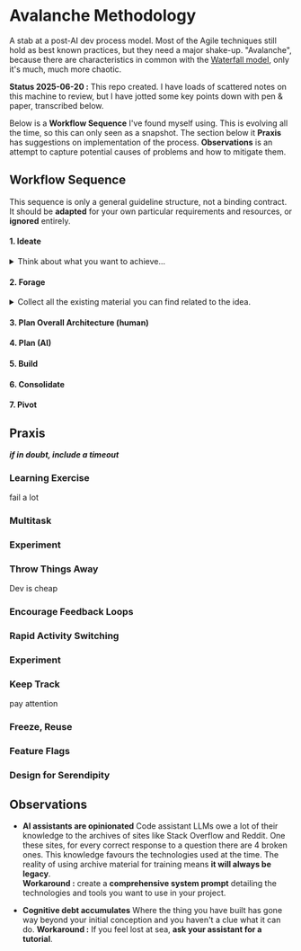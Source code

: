 # Avalanche Methodology

A stab at a post-AI dev process model. Most of the Agile techniques still hold as best known practices, but they need a major shake-up. "Avalanche", because there are characteristics in common with the [Waterfall model](https://en.wikipedia.org/wiki/Waterfall_model), only it's much, much more chaotic.

**Status 2025-06-20 :** This repo created. I have loads of scattered notes on this machine to review, but I have jotted some key points down with pen & paper, transcribed below.

Below is a **Workflow Sequence** I've found myself using. This is evolving all the time, so this can only seen as a snapshot. The section below it **Praxis** has suggestions on implementation of the process. **Observations** is an attempt to capture potential causes of problems and how to mitigate them.

## Workflow Sequence

This sequence is only a general guideline structure, not a binding contract. It should be **adapted** for your own particular requirements and resources, or **ignored** entirely.

#### 1. Ideate
<details>
  <summary>Think about what you want to achieve...</summary>
  <p>as you might traditionally, with brainstorming, pondering on a dog walk etc. Keeping plans realistic used to be a problem, every developer has has their fingers burnt. But now the rules have changed - **Think Big!** Don't fear being over-ambitious.</p>
</details>

#### 2. Forage
<details>
  <summary>Collect all the existing material you can find related to the idea.</summary>
  <p>Time spent on research has always had value; reuse of existing code has always saved time. *On the shoulders of...* Now LLMs can interpret pretty much anything, the value of foraging has gone up orders of magnitude. Give a plan-mode assistant a couple of academic papers about a system, get it to create a strategy for implementation.
    Say there's a lib you would like to use in your project, except it's in Python and you're using Javascript. Simply have a code assistant port it. *This works best for smallish projects. For a particular tool I did exactly this. First I got Claude to help me write a detailed system prompt describing the target system/libs/style. Then used [Repomix](https://repomix.com/) to package up the Python codebase and stuck these in a Claude Project. The first pass was near enough to be able to take to VS Code and quasi-manually get working. Very few hours.*</p>
</details>

#### 3. Plan Overall Architecture (human)

#### 4. Plan (AI)

#### 5. Build

#### 6. Consolidate

#### 7. Pivot

## Praxis

_**if in doubt, include a timeout**_

### Learning Exercise
fail a lot
### Multitask
### Experiment
### Throw Things Away
Dev is cheap
### Encourage Feedback Loops
### Rapid Activity Switching
### Experiment
### Keep Track
pay attention
### Freeze, Reuse
### Feature Flags
### Design for Serendipity

## Observations

* **AI assistants are opinionated**
Code assistant LLMs owe a lot of their knowledge to the archives of sites like Stack Overflow and Reddit. One these sites, for every correct response to a question there are 4 broken ones. This knowledge favours the technologies used at the time. The reality of using archive material for training means **it will always be legacy**.  
**Workaround :** create a **comprehensive system prompt** detailing the technologies and tools you want to use in your project.  

* **Cognitive debt accumulates**
Where the thing you have built has gone way beyond your initial conception and you haven't a clue what it can do. **Workaround :** If you feel lost at sea, **ask your assistant for a tutorial**.
